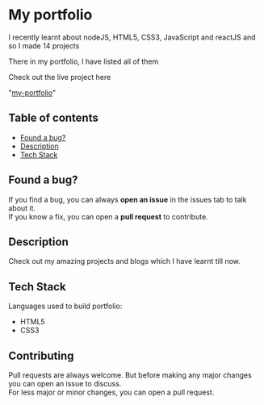 # My portfolio

I recently learnt about nodeJS, HTML5, CSS3, JavaScript and reactJS and so I made 14 projects

There in my portfolio, I have listed all of them

Check out the live project here

"[my-portfolio](https://arspl0it.netlify.app/)"

## Table of contents

- [Found a bug?](#found-a-bug)
- [Description](#description)
- [Tech Stack](#tech-stack)

## Found a bug?

If you find a bug, you can always **open an issue** in the issues tab to talk about it.<br>
If you know a fix, you can open a **pull request** to contribute.

## Description

Check out my amazing projects and blogs which I have learnt till now.

## Tech Stack

Languages used to build portfolio:

- HTML5
- CSS3

## Contributing

Pull requests are always welcome. But before making any major changes you can open an issue to discuss.<br>
For less major or minor changes, you can open a pull request.
